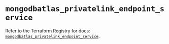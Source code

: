 # `mongodbatlas_privatelink_endpoint_service`

Refer to the Terraform Registry for docs: [`mongodbatlas_privatelink_endpoint_service`](https://registry.terraform.io/providers/mongodb/mongodbatlas/1.21.2/docs/resources/privatelink_endpoint_service).
